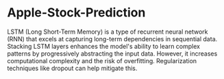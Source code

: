 # Apple-Stock-Prediction
LSTM (Long Short-Term Memory) is a type of recurrent neural network (RNN) that excels at capturing long-term dependencies in sequential data. Stacking LSTM layers enhances the model's ability to learn complex patterns by progressively abstracting the input data. However, it increases computational complexity and the risk of overfitting. Regularization techniques like dropout can help mitigate this.
